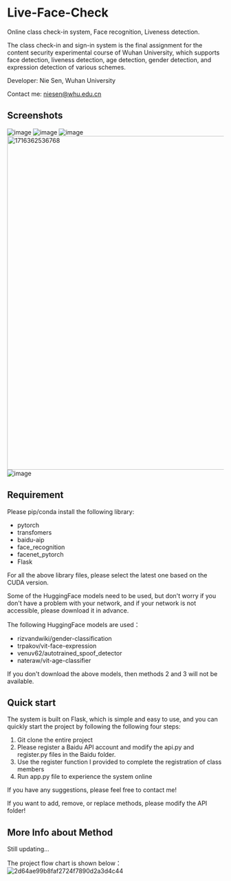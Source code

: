 # Live-Face-Check
Online class check-in system, Face recognition, Liveness detection.

The class check-in and sign-in system is the final assignment for the content security experimental course of  Wuhan University, which supports face detection, liveness detection, age detection, gender detection, and expression detection of various schemes.

Developer: Nie Sen, Wuhan University

Contact me: niesen@whu.edu.cn

## Screenshots

![image](https://github.com/Summu77/Live-Face-Check/assets/115442864/9f6986bc-3761-42a8-9df5-a864faa29ce0)
![image](https://github.com/Summu77/Live-Face-Check/assets/115442864/5b209fd9-11b1-4bdb-a6e6-d5c9752dc676)
![image](https://github.com/Summu77/Live-Face-Check/assets/115442864/3da3852c-d153-4bf3-9ca3-96fca1fdfb70)
<img width="774" alt="1716362536768" src="https://github.com/Summu77/Live-Face-Check/assets/115442864/fc511879-8d92-4484-b38d-bba6286ccd62">
![image](https://github.com/Summu77/Live-Face-Check/assets/115442864/c84ef8ff-e99a-4d6d-a9cd-53a9de8e5a15)

## Requirement

Please pip/conda install the following library:

- pytorch
- transfomers
- baidu-aip
- face_recognition
- facenet_pytorch
- Flask

For all the above library files, please select the latest one based on the CUDA version.

Some of the HuggingFace models need to be used, but don't worry if you don't have a problem with your network, and if your network is not accessible, please download it in advance.

The following HuggingFace models are used：

- rizvandwiki/gender-classification
- trpakov/vit-face-expression
- venuv62/autotrained_spoof_detector
- nateraw/vit-age-classifier

If you don't download the above models, then methods 2 and 3 will not be available.

## Quick start

The system is built on Flask, which is simple and easy to use, and you can quickly start the project by following the following four steps:

1. Git clone the entire project
2. Please register a Baidu API account and modify the api.py and register.py files in the Baidu folder.
3. Use the register function I provided to complete the registration of class members
4. Run app.py file to experience the system online

If you have any suggestions, please feel free to contact me!

If you want to add, remove, or replace methods, please modify the API folder!

## More Info about Method

Still updating...

The project flow chart is shown below：
![2d64ae99b8faf2724f7890d2a3d4c44](https://github.com/Summu77/Live-Face-Check/assets/115442864/d3a344ac-ae4e-4aa5-b874-44dd31415d0f)

